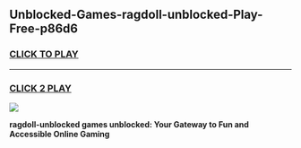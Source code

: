 
## Unblocked-Games-ragdoll-unblocked-Play-Free-p86d6
<h3>
<a href="https://premium76.site?title=ragdoll-unblocked&ref=20M">CLICK TO PLAY</a></h3>
<hr>

<h3>
<a href="https://premium76.site?title=ragdoll-unblocked&ref=20M">CLICK 2 PLAY</a>
  
</h3>

<a href="https://premium76.site?title=ragdoll-unblocked&ref=19M"><img src="https://clearcache.store/games.png"></a>


**ragdoll-unblocked games unblocked: Your Gateway to Fun and Accessible Online Gaming**
